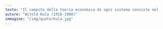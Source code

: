 ```yaml
---
testo: "Il compito della teoria economica di ogni sistema consiste nel formulare le leggi che governano il volume del surplus economico e il suo utilizzo."
autore: "Witold Kula (1916-1988)"
immagine: "/img/quote/kula.jpg"
---
```

